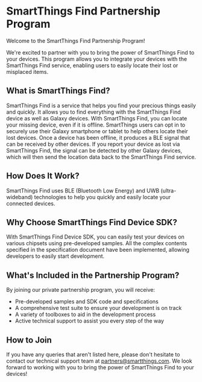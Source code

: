 # SmartThings Find Partnership Program

Welcome to the SmartThings Find Partnership Program!

We're excited to partner with you to bring the power of SmartThings Find to your devices.
This program allows you to integrate your devices with the SmartThings Find service, enabling users to easily locate their lost or misplaced items.

## What is SmartThings Find?

SmartThings Find is a service that helps you find your precious things easily and quickly.
It allows you to find everything with the SmartThings Find device as well as Galaxy devices. With SmartThings Find, you can locate your missing device, even if it is offline. SmartThings users can opt in to securely use their Galaxy smartphone or tablet to help others locate their lost devices. Once a device has been offline, it produces a BLE signal that can be received by other devices. If you report your device as lost via SmartThings Find, the signal can be detected by other Galaxy devices, which will then send the location data back to the SmartThings Find service.

## How Does It Work?

SmartThings Find uses BLE (Bluetooth Low Energy) and UWB (ultra-wideband) technologies to help you quickly and easily locate your connected devices. 


## Why Choose SmartThings Find Device SDK?

With SmartThings Find Device SDK, you can easily test your devices on various chipsets using pre-developed samples. 
All the complex contents specified in the specification document have been implemented, allowing developers to easily start development.

## What's Included in the Partnership Program?

By joining our private partnership program, you will receive:
- Pre-developed samples and SDK code and specifications
- A comprehensive test suite to ensure your development is on track
- A variety of toolboxes to aid in the development process
- Active technical support to assist you every step of the way

## How to Join

If you have any queries that aren't listed here, please don't hesitate to contact our technical support team at partners@smartthings.com.
We look forward to working with you to bring the power of SmartThings Find to your devices!
